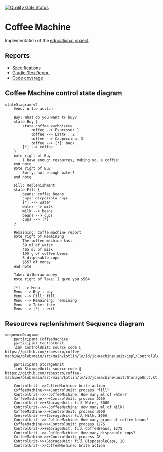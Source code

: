 [![Quality Gate Status](https://sonarcloud.io/api/project_badges/measure?project=rabestro_coffee-machine&metric=alert_status)](https://sonarcloud.io/summary/new_code?id=rabestro_coffee-machine)
# Coffee Machine

Implementation of the [educational project](https://hyperskill.org/projects/67?track=18).

## Reports
- [Specifications](https://rabestro.github.io/coffee-machine/)
- [Gradle Test Report](https://rabestro.github.io/coffee-machine/test)
- [Code coverage](https://rabestro.github.io/coffee-machine/jacocoHtml)

## Coffee Machine control state diagram

```mermaid
stateDiagram-v2
    Menu: Write action

    Buy: What do you want to buy?
    state Buy {
        state coffee <<choice>> 
            coffee --> Espresso: 1
            coffee --> Latte : 2
            coffee --> Cappuccino: 3
            coffee --> [*]: back
        [*] --> coffee
    }
    note right of Buy
        I have enough resources, making you a coffee!
    end note
    note right of Buy
        Sorry, not enough water!
    end note
    
    Fill: Replenishment
    state Fill {
        beans: coffee beans
        cups: disposable cups
        [*] --> water
        water --> milk
        milk --> beans
        beans --> cups
        cups --> [*]
    }

    Remaining: Coffe machine report
    note right of Remaining
        The coffee machine has:
        50 ml of water
        465 ml of milk
        100 g of coffee beans
        8 disposable cups
        $557 of money
    end note

    Take: Withdraw money
    note right of Take: I gave you $564

    [*] --> Menu
    Menu --> Buy : buy
    Menu --> Fill: fill
    Menu --> Remaining: remaining 
    Menu --> Take: take
    Menu --> [*] : exit
```

## Resources replenishment Sequence diagram

```mermaid
sequenceDiagram
    participant CoffeeMachine
    participant ControlUnit
    link ControlUnit: source code @ https://github.com/rabestro/coffee-machine/blob/main/src/main/kotlin/lv/id/jc/machine/unit/impl/ControlBlock.kt
    
    participant StorageUnit
    link StorageUnit: source code @ https://github.com/rabestro/coffee-machine/blob/main/src/main/kotlin/lv/id/jc/machine/unit/StorageUnit.kt
    
    ControlUnit-->>CoffeeMachine: Write action
    CoffeeMachine->>+ControlUnit: process "fill"
    ControlUnit-->>-CoffeeMachine: How many ml of water?
    CoffeeMachine->>+ControlUnit: process 5000
    ControlUnit->>+StorageUnit: fill Water, 5000
    ControlUnit-->>-CoffeeMachine: How many ml of milk?
    CoffeeMachine->>+ControlUnit: process 3000
    ControlUnit->>+StorageUnit: fill Milk, 3000
    ControlUnit-->>-CoffeeMachine: How many grams of coffee beans?
    CoffeeMachine->>+ControlUnit: process 1275
    ControlUnit->>+StorageUnit: fill CoffeeBeans, 1275
    ControlUnit-->>-CoffeeMachine: How many disposable cups?
    CoffeeMachine->>+ControlUnit: process 28
    ControlUnit->>+StorageUnit: fill DisposableCaps, 28
    ControlUnit-->>CoffeeMachine: Write action
```

